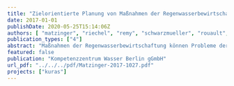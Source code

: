 ```yaml
---
title: "Zielorientierte Planung von Maßnahmen der Regenwasserbewirtschaftung - Ergebnisse des Projektes KURAS"
date: 2017-01-01
publishDate: 2020-05-25T15:14:06Z
authors: [ "matzinger", "riechel", "remy", "schwarzmueller", "rouault", "Schmidt, M.", "Offermann, M.", "Strehl, C.", "Nickel, D.", "Sieker, H.", "Pallasch, M.", "Köhler, M.", "Kaiser, D.", "Möller, C.", "Büter, B.", "Leßmann, D.", "von Tils, R.", "Säumel, I.", "Pille, L.", "Winkler, A.", "Bartel, H.", "Heise, S.", "Heinzmann, B.", "Joswig, K.", "Rehfeld-Klein, M.", "Reichmann, B." ]
publication_types: ["4"]
abstract: "Maßnahmen der Regenwasserbewirtschaftung können Probleme der versiegelten Stadt wie die Belastung urbaner Oberflächengewässer und städtische Hitzeinseln vermindern und gleichzeitig die biologische Vielfalt und die Freiraumqualität verbessern. Um dieses Potenzial gezielt einsetzen zu können, wurden im vorliegenden Leitfaden die Vorteile und der Aufwand dieser Maßnahmen konsequent quantitativ bewertet. Ausgehend von dieser Bewertung wurde im Rahmen von KURAS eine Methode entwickelt, die eine integrierte Planung von Maßnahmen der Regenwasserbewirtschaftung für konkrete Stadtquartiere unterstützen kann. Sie verknüpft lokale Anforderungen mit der Maßnahmenbewertung, um geeignete und machbare Maßnahmen auszuwählen und im Stadtquartier zu platzieren. Neben Einzelmaßnahmen wurden in einem Planspiel auch durch die KURAS-Methode erstellte Maßnahmenkombinationen für zwei Berliner Stadtquartiere hinsichtlich ihrer Effekte quantitativ bewertet. Die Ergebnisse zeigen, dass eine gezielte Kombination von Maßnahmen über die Ebenen der Stadt hinweg - vom Gebäude über das Quartier bis zum Kanaleinzugsgebiet - die angestrebten Effekte für Umwelt und Bewohner deutlich erreicht."
featured: false
publication: "Kompetenzzentrum Wasser Berlin gGmbH"
url_pdf: "../../../pdf/Matzinger-2017-1027.pdf"
projects: ["kuras"]
---
```


